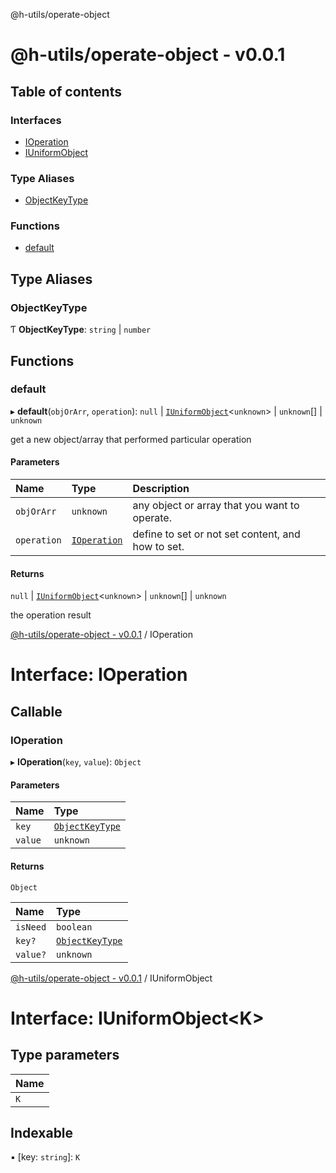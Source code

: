
<a name="readmemd"></a>

@h-utils/operate-object

# @h-utils/operate-object - v0.0.1

## Table of contents

### Interfaces

- [IOperation](#interfacesioperationmd)
- [IUniformObject](#interfacesiuniformobjectmd)

### Type Aliases

- [ObjectKeyType](#objectkeytype)

### Functions

- [default](#default)

## Type Aliases

### ObjectKeyType

Ƭ **ObjectKeyType**: `string` \| `number`

## Functions

### default

▸ **default**(`objOrArr`, `operation`): ``null`` \| [`IUniformObject`](#interfacesiuniformobjectmd)<`unknown`\> \| `unknown`[] \| `unknown`

get a new object/array that performed particular operation

#### Parameters

| Name | Type | Description |
| :------ | :------ | :------ |
| `objOrArr` | `unknown` | any object or array that you want to operate. |
| `operation` | [`IOperation`](#interfacesioperationmd) | define to set or not set content, and how to set. |

#### Returns

``null`` \| [`IUniformObject`](#interfacesiuniformobjectmd)<`unknown`\> \| `unknown`[] \| `unknown`

the operation result


<a name="interfacesioperationmd"></a>

[@h-utils/operate-object - v0.0.1](#readmemd) / IOperation

# Interface: IOperation

## Callable

### IOperation

▸ **IOperation**(`key`, `value`): `Object`

#### Parameters

| Name | Type |
| :------ | :------ |
| `key` | [`ObjectKeyType`](#objectkeytype) |
| `value` | `unknown` |

#### Returns

`Object`

| Name | Type |
| :------ | :------ |
| `isNeed` | `boolean` |
| `key?` | [`ObjectKeyType`](#objectkeytype) |
| `value?` | `unknown` |


<a name="interfacesiuniformobjectmd"></a>

[@h-utils/operate-object - v0.0.1](#readmemd) / IUniformObject

# Interface: IUniformObject<K\>

## Type parameters

| Name |
| :------ |
| `K` |

## Indexable

▪ [key: `string`]: `K`
